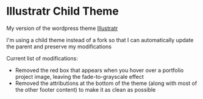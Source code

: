 # Illustratr Child Theme

My version of the wordpress theme [Illustratr](https://wordpress.org/themes/illustratr/)

I'm using a child theme instead of a fork so that I can automatically update the parent and preserve my modifications

Current list of modifications:
* Removed the red box that appears when you hover over a portfolio project image, leaving the fade-to-grayscale effect
* Removed the attributions at the bottom of the theme (along with most of the other footer content) to make it as clean as possible
